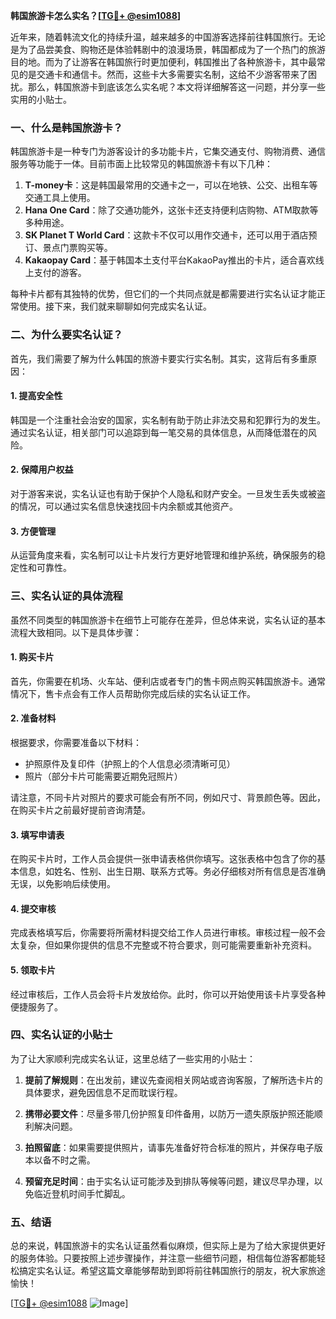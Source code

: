 **韩国旅游卡怎么实名？[[TG💪+ @esim1088](https://t.me/s/esim1088)]**

近年来，随着韩流文化的持续升温，越来越多的中国游客选择前往韩国旅行。无论是为了品尝美食、购物还是体验韩剧中的浪漫场景，韩国都成为了一个热门的旅游目的地。而为了让游客在韩国旅行时更加便利，韩国推出了各种旅游卡，其中最常见的是交通卡和通信卡。然而，这些卡大多需要实名制，这给不少游客带来了困扰。那么，韩国旅游卡到底该怎么实名呢？本文将详细解答这一问题，并分享一些实用的小贴士。

### 一、什么是韩国旅游卡？

韩国旅游卡是一种专门为游客设计的多功能卡片，它集交通支付、购物消费、通信服务等功能于一体。目前市面上比较常见的韩国旅游卡有以下几种：

1. **T-money卡**：这是韩国最常用的交通卡之一，可以在地铁、公交、出租车等交通工具上使用。
2. **Hana One Card**：除了交通功能外，这张卡还支持便利店购物、ATM取款等多种用途。
3. **SK Planet T World Card**：这款卡不仅可以用作交通卡，还可以用于酒店预订、景点门票购买等。
4. **Kakaopay Card**：基于韩国本土支付平台KakaoPay推出的卡片，适合喜欢线上支付的游客。

每种卡片都有其独特的优势，但它们的一个共同点就是都需要进行实名认证才能正常使用。接下来，我们就来聊聊如何完成实名认证。

### 二、为什么要实名认证？

首先，我们需要了解为什么韩国的旅游卡要实行实名制。其实，这背后有多重原因：

#### 1. 提高安全性
韩国是一个注重社会治安的国家，实名制有助于防止非法交易和犯罪行为的发生。通过实名认证，相关部门可以追踪到每一笔交易的具体信息，从而降低潜在的风险。

#### 2. 保障用户权益
对于游客来说，实名认证也有助于保护个人隐私和财产安全。一旦发生丢失或被盗的情况，可以通过实名信息快速找回卡内余额或其他资产。

#### 3. 方便管理
从运营角度来看，实名制可以让卡片发行方更好地管理和维护系统，确保服务的稳定性和可靠性。

### 三、实名认证的具体流程

虽然不同类型的韩国旅游卡在细节上可能存在差异，但总体来说，实名认证的基本流程大致相同。以下是具体步骤：

#### 1. 购买卡片
首先，你需要在机场、火车站、便利店或者专门的售卡网点购买韩国旅游卡。通常情况下，售卡点会有工作人员帮助你完成后续的实名认证工作。

#### 2. 准备材料
根据要求，你需要准备以下材料：
- 护照原件及复印件（护照上的个人信息必须清晰可见）
- 照片（部分卡片可能需要近期免冠照片）

请注意，不同卡片对照片的要求可能会有所不同，例如尺寸、背景颜色等。因此，在购买卡片之前最好提前咨询清楚。

#### 3. 填写申请表
在购买卡片时，工作人员会提供一张申请表格供你填写。这张表格中包含了你的基本信息，如姓名、性别、出生日期、联系方式等。务必仔细核对所有信息是否准确无误，以免影响后续使用。

#### 4. 提交审核
完成表格填写后，你需要将所需材料提交给工作人员进行审核。审核过程一般不会太复杂，但如果你提供的信息不完整或不符合要求，则可能需要重新补充资料。

#### 5. 领取卡片
经过审核后，工作人员会将卡片发放给你。此时，你可以开始使用该卡片享受各种便捷服务了。

### 四、实名认证的小贴士

为了让大家顺利完成实名认证，这里总结了一些实用的小贴士：

1. **提前了解规则**：在出发前，建议先查阅相关网站或咨询客服，了解所选卡片的具体要求，避免因信息不足而耽误行程。
   
2. **携带必要文件**：尽量多带几份护照复印件备用，以防万一遗失原版护照还能顺利解决问题。

3. **拍照留底**：如果需要提供照片，请事先准备好符合标准的照片，并保存电子版本以备不时之需。

4. **预留充足时间**：由于实名认证可能涉及到排队等候等问题，建议尽早办理，以免临近登机时间手忙脚乱。

### 五、结语

总的来说，韩国旅游卡的实名认证虽然看似麻烦，但实际上是为了给大家提供更好的服务体验。只要按照上述步骤操作，并注意一些细节问题，相信每位游客都能轻松搞定实名认证。希望这篇文章能够帮助到即将前往韩国旅行的朋友，祝大家旅途愉快！

[[TG💪+ @esim1088](https://t.me/s/esim1088) ![Image](https://i.postimg.cc/4NQfJmqS/Snipaste-2025-05-13-00-14-12.png)]